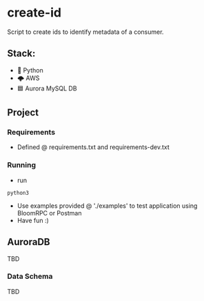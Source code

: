 # create-id
Script to create ids to identify metadata of a consumer.

## Stack:
* :snake: Python
* :cloud_with_lightning: AWS
* :blue_square: Aurora MySQL DB

## Project
### Requirements
* Defined @ requirements.txt and requirements-dev.txt

### Running
* run 
```
python3 
```
* Use examples provided @ './examples' to test application using BloomRPC or Postman
* Have fun :)  

## AuroraDB
TBD

### Data Schema
TBD

